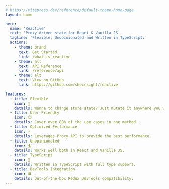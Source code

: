```yaml
---
# https://vitepress.dev/reference/default-theme-home-page
layout: home

hero:
  name: 'Reactive'
  text: 'Proxy-driven state for React & Vanilla JS'
  tagline: 'Flexible, Unopinionated and Written in TypeScript.'
  actions:
    - theme: brand
      text: Get Started
      link: /what-is-reactive
    - theme: alt
      text: API Reference
      link: /reference/api
    - theme: alt
      text: View on GitHub
      link: https://github.com/sheinsight/reactive

features:
  - title: Flexible
    icon: 🧩
    details: Wanna to change store state? Just mutate it anywhere you want.
  - title: User-Friendly
    icon: 😊
    details: Cover over 80% of the use cases in one method.
  - title: Optimized Performance
    icon: ⚡️
    details: Leverages Proxy API to provide the best performance.
  - title: Unopinionated
    icon: 🏄
    details: Works well both in React and Vanilla JS.
  - title: TypeScript
    icon: 🦄
    details: Written in TypeScript with full type support.
  - title: DevTools Integration
    icon: 🛠️
    details: Out-of-the-box Redux DevTools compatibility.
---
```

